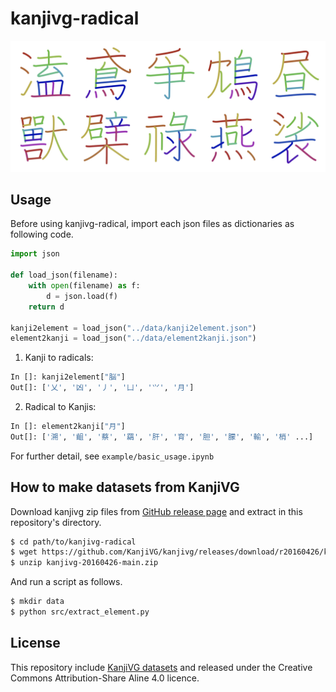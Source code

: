 # kanjivg-radical

![kanji_header](doc/kanji_header.png)

## Usage
Before using kanjivg-radical, import each json files as dictionaries as following code.


```py
import json

def load_json(filename):
    with open(filename) as f:
        d = json.load(f)
    return d

kanji2element = load_json("../data/kanji2element.json")
element2kanji = load_json("../data/element2kanji.json")    
```

1. Kanji to radicals:

```py
In []: kanji2element["脳"]
Out[]: ['乂', '凶', '丿', '凵', '⺍', '月']
```

2. Radical to Kanjis:

```py
In []: element2kanji["月"]
Out[]: ['溯', '齟', '蔡', '羂', '肝', '育', '胆', '朦', '輸', '梢' ...]
```

For further detail, see `example/basic_usage.ipynb`

## How to make datasets from KanjiVG
Download kanjivg zip files from [GitHub release page](https://github.com/KanjiVG/kanjivg/releases) and extract in this repository's directory.

```sh
$ cd path/to/kanjivg-radical
$ wget https://github.com/KanjiVG/kanjivg/releases/download/r20160426/kanjivg-20160426-main.zip
$ unzip kanjivg-20160426-main.zip
```

And run a script as follows.

```sh
$ mkdir data
$ python src/extract_element.py
```

## License
This repository include [KanjiVG datasets](https://github.com/KanjiVG/kanjivg/blob/master/COPYING) and released under the Creative Commons Attribution-Share Aline 4.0 licence.
